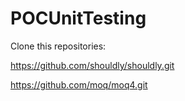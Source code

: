 # POCUnitTesting
Clone this repositories:

https://github.com/shouldly/shouldly.git

https://github.com/moq/moq4.git

